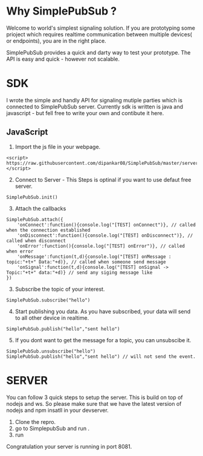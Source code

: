 # Why SimplePubSub ?
Welcome to world's simplest signaling solution. If you are prototyping some prioject which requires realtime communication between multiple devices( or endpoints), you are in the right place. 

SimplePubSub provides a quick and darty way to test your prototype. The API is easy and quick - however not scalable. 


# SDK
I wrote the simple and handly API for signaling mutiple parties which is connected to SimplePubSub server. Currently sdk is written is java and javascript - but fell free to write your own and contibute it here. 

## JavaScript
1. Import the js file in your webpage.
```
<script> https://raw.githubusercontent.com/dipankar08/SimplePubSub/master/server/sdk/client.js </script>
```
2. Connect to Server - This Steps is optinal if you want to use defaut free server.
```
SimplePubSub.init()
```
3. Attach the callbacks 
```
SimplePubSub.attach({
    'onConnect':function(){console.log("[TEST] onConnect")}, // called when the connection established 
    'onDisconnect':function(){console.log("[TEST] onDisconnect")}, // called when disconnect
    'onError':function(){console.log("[TEST] onError")}, // called when error 
    'onMessage':function(t,d){console.log("[TEST] onMessage : topic:"+t+" Data:"+d)}, // called when someone send message
    'onSignal':function(t,d){console.log("[TEST] onSignal -> Topic:"+t+" data:"+d)} // send any siging message like 
})
```

3. Subscribe the topic of your interest.
```
SimplePubSub.subscribe("hello")
```

4. Start publishing you data. As you have subscribed, your data will send to all other device in realtime.
```
SimplePubSub.publish("hello","sent hello")
```

5. If you dont want to get the message for a topic, you can unsubscibe it.
```
SimplePubSub.unsubscribe("hello")
SimplePubSub.publish("hello","sent hello") // will not send the event. 
```

# SERVER
You can follow 3 quick steps to setup the server. This is build on top of nodejs and ws. So please make sure that we have the latest version of nodejs and npm insatll in your devserver.
1. Clone the repro.
2. go to SimplepubSub and run <npm install>.
3. run <npm start>
 
Congratulation your server is running in port 8081. 
